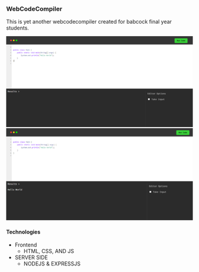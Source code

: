 ### WebCodeCompiler

This is yet another webcodecompiler created for babcock final year students.

<img  src="https://raw.githubusercontent.com/Benrobo/webcodecompiler/main/comp2.PNG">


<img src="https://raw.githubusercontent.com/Benrobo/webcodecompiler/main/compe4.PNG">

#### Technologies
- Frontend
    - HTML, CSS, AND JS
- SERVER SIDE
    - NODEJS & EXPRESSJS